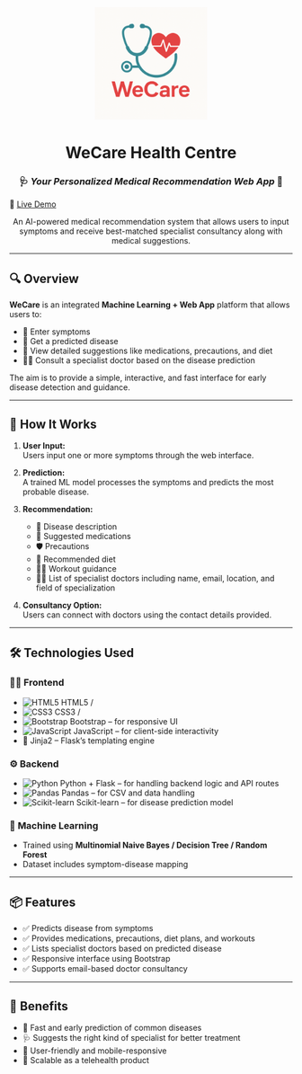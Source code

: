 <p align="center"> 
  <img src="static/img.png" alt="WeCare Logo" width="200"/>
</p>

<h1 align="center"><strong>WeCare Health Centre</strong></h1>
<h3 align="center">🩺 <em>Your Personalized Medical Recommendation Web App</em> 🧠</h3>

🔗 [Live Demo](https://wecare-health.onrender.com/)

<p align="center">
  An AI-powered medical recommendation system that allows users to input symptoms and receive best-matched specialist consultancy along with medical suggestions.
</p>

---

## 🔍 **Overview**

**WeCare** is an integrated **Machine Learning + Web App** platform that allows users to:

- 📝 Enter symptoms
- 🧠 Get a predicted disease
- 💊 View detailed suggestions like medications, precautions, and diet
- 👨‍⚕️ Consult a specialist doctor based on the disease prediction

The aim is to provide a simple, interactive, and fast interface for early disease detection and guidance.

---

## 🚀 **How It Works**

1. **User Input:**  
   Users input one or more symptoms through the web interface.

2. **Prediction:**  
   A trained ML model processes the symptoms and predicts the most probable disease.

3. **Recommendation:**  
   - 🔬 Disease description  
   - 💊 Suggested medications  
   - 🛡️ Precautions  
   - 🥗 Recommended diet  
   - 🏃‍♂️ Workout guidance  
   - 👨‍⚕️ List of specialist doctors including name, email, location, and field of specialization

4. **Consultancy Option:**  
   Users can connect with doctors using the contact details provided.

---

## 🛠️ **Technologies Used**

### 👨‍💻 **Frontend**
- ![HTML5](https://img.shields.io/badge/HTML5-E34F26?style=flat&logo=html5&logoColor=white) HTML5 /  
- ![CSS3](https://img.shields.io/badge/CSS3-1572B6?style=flat&logo=css3&logoColor=white) CSS3 /  
- ![Bootstrap](https://img.shields.io/badge/Bootstrap-563D7C?style=flat&logo=bootstrap&logoColor=white) Bootstrap – for responsive UI  
- ![JavaScript](https://img.shields.io/badge/JavaScript-F7DF1E?style=flat&logo=javascript&logoColor=black) JavaScript – for client-side interactivity  
- 🧩 Jinja2 – Flask’s templating engine

### ⚙️ **Backend**
- ![Python](https://img.shields.io/badge/Python-3776AB?style=flat&logo=python&logoColor=white) Python + Flask – for handling backend logic and API routes  
- ![Pandas](https://img.shields.io/badge/Pandas-150458?style=flat&logo=pandas&logoColor=white) Pandas – for CSV and data handling  
- ![Scikit-learn](https://img.shields.io/badge/Scikit--learn-F7931E?style=flat&logo=scikit-learn&logoColor=white) Scikit-learn – for disease prediction model

### 🤖 **Machine Learning**
- Trained using **Multinomial Naive Bayes / Decision Tree / Random Forest**
- Dataset includes symptom-disease mapping

---

## 📦 **Features**

- ✅ Predicts disease from symptoms
- ✅ Provides medications, precautions, diet plans, and workouts
- ✅ Lists specialist doctors based on predicted disease
- ✅ Responsive interface using Bootstrap
- ✅ Supports email-based doctor consultancy

---

## 🙌 **Benefits**

- 🧠 Fast and early prediction of common diseases
- 🩺 Suggests the right kind of specialist for better treatment
- 📱 User-friendly and mobile-responsive
- 💼 Scalable as a telehealth product

